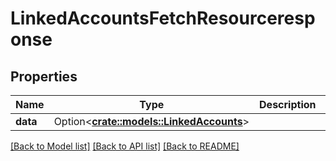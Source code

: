 # LinkedAccountsFetchResourceresponse

## Properties

Name | Type | Description | Notes
------------ | ------------- | ------------- | -------------
**data** | Option<[**crate::models::LinkedAccounts**](linkedAccounts.md)> |  | [optional]

[[Back to Model list]](../README.md#documentation-for-models) [[Back to API list]](../README.md#documentation-for-api-endpoints) [[Back to README]](../README.md)


